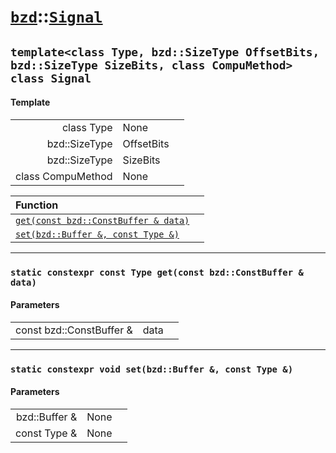 # [`bzd`](../../index.md)::[`Signal`](../index.md)

## `template<class Type, bzd::SizeType OffsetBits, bzd::SizeType SizeBits, class CompuMethod> class Signal`

#### Template
||||
|---:|:---|:---|
|class Type|None||
|bzd::SizeType|OffsetBits||
|bzd::SizeType|SizeBits||
|class CompuMethod|None||

|Function||
|:---|:---|
|[`get(const bzd::ConstBuffer & data)`](./index.md)||
|[`set(bzd::Buffer &, const Type &)`](./index.md)||
------
### `static constexpr const Type get(const bzd::ConstBuffer & data)`

#### Parameters
||||
|---:|:---|:---|
|const bzd::ConstBuffer &|data||
------
### `static constexpr void set(bzd::Buffer &, const Type &)`

#### Parameters
||||
|---:|:---|:---|
|bzd::Buffer &|None||
|const Type &|None||
